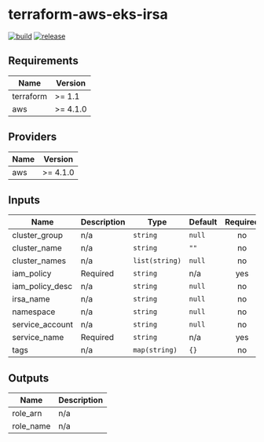 # terraform-aws-eks-irsa

[![build](https://img.shields.io/github/workflow/status/nalbam/terraform-aws-eks-irsa/build?label=build&style=for-the-badge&logo=github)](https://github.com/nalbam/terraform-aws-eks-irsa/actions/workflows/push.yaml)
[![release](https://img.shields.io/github/v/release/nalbam/terraform-aws-eks-irsa?style=for-the-badge&logo=github)](https://github.com/nalbam/terraform-aws-eks-irsa/releases)

<!--- BEGIN_TF_DOCS --->
## Requirements

| Name | Version |
|------|---------|
| terraform | >= 1.1 |
| aws | >= 4.1.0 |

## Providers

| Name | Version |
|------|---------|
| aws | >= 4.1.0 |

## Inputs

| Name | Description | Type | Default | Required |
|------|-------------|------|---------|:--------:|
| cluster\_group | n/a | `string` | `null` | no |
| cluster\_name | n/a | `string` | `""` | no |
| cluster\_names | n/a | `list(string)` | `null` | no |
| iam\_policy | Required | `string` | n/a | yes |
| iam\_policy\_desc | n/a | `string` | `null` | no |
| irsa\_name | n/a | `string` | `null` | no |
| namespace | n/a | `string` | `null` | no |
| service\_account | n/a | `string` | `null` | no |
| service\_name | Required | `string` | n/a | yes |
| tags | n/a | `map(string)` | `{}` | no |

## Outputs

| Name | Description |
|------|-------------|
| role\_arn | n/a |
| role\_name | n/a |

<!--- END_TF_DOCS --->
